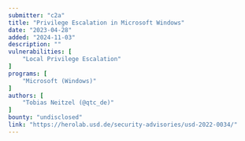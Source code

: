 ```yaml
---
submitter: "c2a"
title: "Privilege Escalation in Microsoft Windows"
date: "2023-04-28"
added: "2024-11-03"
description: ""
vulnerabilities: [
    "Local Privilege Escalation"
]
programs: [
    "Microsoft (Windows)"
]
authors: [
    "Tobias Neitzel (@qtc_de)"
]
bounty: "undisclosed"
link: "https://herolab.usd.de/security-advisories/usd-2022-0034/"
---
```




